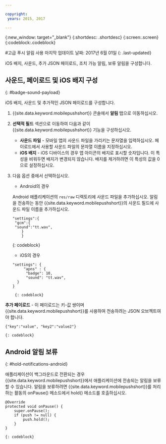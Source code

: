 ```yaml
---

copyright:
 years: 2015, 2017

---
```


{:new_window: target="_blank"}
{:shortdesc: .shortdesc}
{:screen:.screen}
{:codeblock:.codeblock}

#고급 푸시 알림 사용
마지막 업데이트 날짜: 2017년 6월 01일
{: .last-updated}

iOS 배지, 사운드, 추가 JSON 페이로드, 조치 가능 알림, 보류 알림을 구성합니다.

## 사운드, 페이로드 및 iOS 배지 구성
{: #badge-sound-payload}

iOS 배지, 사운드 및 추가적인 JSON 페이로드를 구성합니다.

1. {{site.data.keyword.mobilepushshort}} 콘솔에서 **알림** 탭으로 이동하십시오.
2. **선택적 필드** 섹션으로 이동하여 다음과 같이 {{site.data.keyword.mobilepushshort}} 기능을 구성하십시오. 
	- **사운드 파일** - 모바일 앱의 사운드 파일을 가리키는 문자열을 입력하십시오. 페이로드에서 사용할 사운드 파일의 문자열 이름을 지정하십시오.
	- **iOS 배지** - iOS 디바이스의 경우 앱 아이콘의 배지로 표시할 숫자입니다. 이 특성을 비워두면 배지가 변경되지 않습니다. 배지를 제거하려면 이 특성의 값을 0으로 설정하십시오.
3. 다음 옵션 중에서 선택하십시오.	
	- Android의 경우

 	Android 애플리케이션의 `res/raw` 디렉토리에 사운드 파일을 추가하십시오. 알림을 전송하는 동안 {{site.data.keyword.mobilepushshort}}의 사운드 필드에 사운드 파일 이름을 추가하십시오.

	```
	"settings":{
     "gcm":{
     "sound":"tt.wav",
		}
		}  
	```	
	{: codeblock}	
	
	- iOS의 경우

	```
	"settings": {
	     "apns" : {
	      "badge": 10,
	      "sound": "tt.wav",
	  }
	}
	``` 
		{: codeblock}
		
**추가 페이로드** - 이 페이로드는 키-값 쌍이며 {{site.data.keyword.mobilepushshort}}를 사용하여 전송하려는 JSON 오브젝트여야 합니다.

```
{"key":"value", "key2":"value2"}
```
	{: codeblock}

## Android 알림 보류 
{: #hold-notifications-android}

애플리케이션이 백그라운드로 전환되는 경우 {{site.data.keyword.mobilepushshort}}에서 애플리케이션에 전송되는 알림을 보류할 수 있습니다. 알림을 보류하려면 {{site.data.keyword.mobilepushshort}}를 처리하는 활동의 onPause() 메소드에서 hold() 메소드를 호출하십시오.

```
@Override
protected void onPause() {
    super.onPause();
    if (push != null) {
        push.hold();
    }
} 
```
	{: codeblock}

    
